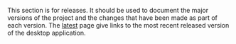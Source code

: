 This section is for releases. It should be used to document the major versions of the project and the changes that have been made as part of each version. The [latest](/sdl/sdl/canvascapture/docs/Releases/Latest) page give links to the most recent released version of the desktop application.

